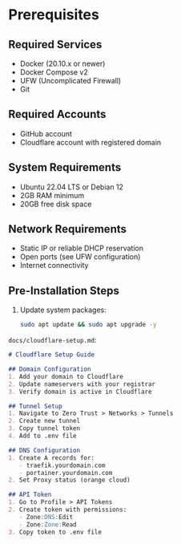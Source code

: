 # Prerequisites

## Required Services
- Docker (20.10.x or newer)
- Docker Compose v2
- UFW (Uncomplicated Firewall)
- Git

## Required Accounts
- GitHub account
- Cloudflare account with registered domain

## System Requirements
- Ubuntu 22.04 LTS or Debian 12
- 2GB RAM minimum
- 20GB free disk space

## Network Requirements
- Static IP or reliable DHCP reservation
- Open ports (see UFW configuration)
- Internet connectivity

## Pre-Installation Steps
1. Update system packages:
   ```bash
   sudo apt update && sudo apt upgrade -y
`docs/cloudflare-setup.md`:
```markdown
# Cloudflare Setup Guide

## Domain Configuration
1. Add your domain to Cloudflare
2. Update nameservers with your registrar
3. Verify domain is active in Cloudflare

## Tunnel Setup
1. Navigate to Zero Trust > Networks > Tunnels
2. Create new tunnel
3. Copy tunnel token
4. Add to .env file

## DNS Configuration
1. Create A records for:
   - traefik.yourdomain.com
   - portainer.yourdomain.com
2. Set Proxy status (orange cloud)

## API Token
1. Go to Profile > API Tokens
2. Create token with permissions:
   - Zone:DNS:Edit
   - Zone:Zone:Read
3. Copy token to .env file
